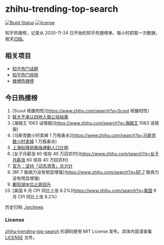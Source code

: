 # zhihu-trending-top-search

[![Build Status](https://github.com/justjavac/zhihu-trending-top-search/workflows/ci/badge.svg?branch=main)](https://github.com/justjavac/zhihu-trending-top-search/actions)
[![license](https://img.shields.io/github/license/justjavac/zhihu-trending-top-search)](https://github.com/justjavac/zhihu-trending-top-search/blob/main/LICENSE)

知乎热搜榜，记录从 2020-11-24 日开始的知乎热搜榜单。每小时抓取一次数据，按天[归档](./archives)。

## 相关项目

- [知乎热门话题](https://github.com/justjavac/zhihu-trending-hot-questions)
- [知乎热门视频](https://github.com/justjavac/zhihu-trending-hot-video)
- [微博热搜榜](https://github.com/justjavac/weibo-trending-hot-search)

## 今日热搜榜

<!-- BEGIN -->
<!-- 最后更新时间 Fri Oct 14 2022 05:09:11 GMT+0800 (China Standard Time) -->

1. [Scout 核酸阳性](https://www.zhihu.com/search?q=Scout 核酸阳性)
1. [联大不承认四地入俄公投结果](https://www.zhihu.com/search?q=联大不承认四地入俄公投结果)
1. [海贼王 1063 话情报](https://www.zhihu.com/search?q=海贼王 1063 话情报)
1. [马斯克数小时卖掉 1 万瓶香水](https://www.zhihu.com/search?q=马斯克数小时卖掉 1 万瓶香水)
1. [上海拟降低极端通勤人口比例](https://www.zhihu.com/search?q=上海拟降低极端通勤人口比例)
1. [女子月薪涨 60 倍存 40 万回农村](https://www.zhihu.com/search?q=女子月薪涨 60 倍存 40 万回农村)
1. [官方：坚持「动态清零」总方针](https://www.zhihu.com/search?q=官方：坚持「动态清零」总方针)
1. [BF.7 致病力没有明显增强](https://www.zhihu.com/search?q=BF.7 致病力没有明显增强)
1. [鄱阳湖水位止跌回升](https://www.zhihu.com/search?q=鄱阳湖水位止跌回升)
1. [美国 9 月 CPI 同比上涨 8.2%](https://www.zhihu.com/search?q=美国 9 月 CPI 同比上涨 8.2%)

<!-- END -->

历史归档 [./archives](./archives)

### License

[zhihu-trending-top-search](https://github.com/justjavac/zhihu-trending-top-search)
的源码使用 MIT License 发布。具体内容请查看 [LICENSE](./LICENSE) 文件。
